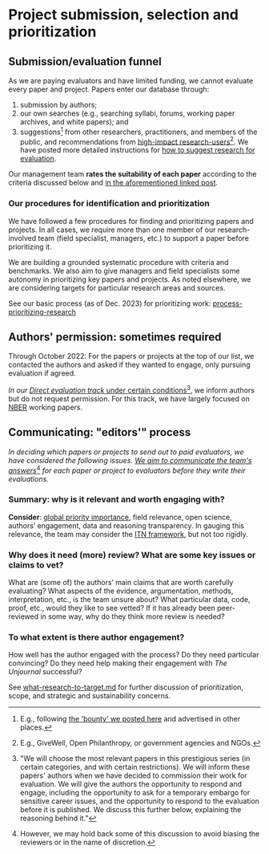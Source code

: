 # Project submission, selection and prioritization

## Submission/evaluation funnel

As we are paying evaluators and have limited funding, we cannot evaluate every paper and project. Papers enter our database through:

1. submission by authors;
2. our own searches (e.g., searching syllabi, forums, working paper archives, and white papers); and
3. suggestions[^1] from other researchers, practitioners, and members of the public, and recommendations from [high-impact research-users](#user-content-fn-2)[^2]. We have posted more detailed instructions for [how to suggest research for evaluation](https://app.gitbook.com/o/-MfFk4CTSGwVOPkwnRgx/s/b1RpEkRWWqZAV4SlrFCt/~/changes/320/faq-interaction/suggesting-research-to-evaluate/~/comments).

Our management team **rates the suitability of each paper** according to the criteria discussed below and [in the aforementioned linked post](https://forum.effectivealtruism.org/posts/kftzYdmZf4nj2ExN7/what-pivotal-and-useful-research-would-you-like-to-see).&#x20;

### Our procedures for identification and prioritization

We have followed a few procedures for finding and prioritizing papers and projects.  In all cases, we require more than one member of our research-involved team (field specialist, managers, etc.) to support a paper before prioritizing it.

We are building a grounded systematic procedure with criteria and benchmarks. We also aim to give managers and field specialists some autonomy in prioritizing key papers and projects. As noted elsewhere, we are considering targets for particular research areas and sources.

See our basic process (as of Dec. 2023) for prioritizing work: [process-prioritizing-research](process-prioritizing-research/ "mention")



## Authors' permission: sometimes required

Through October 2022: For the papers or projects at the top of our list, we contacted the authors and asked if they wanted to engage, only pursuing evaluation if agreed.

_In our_ [_Direct evaluation track_](direct-evaluation-track.md)[ under certain conditions](#user-content-fn-3)[^3], we inform authors but do not request permission. For this track, we have largely focused on [NBER](https://www.nber.org/papers?page=1\&perPage=50\&sortBy=public_date) working papers.



## Communicating: **"editors'" process**

_In deciding which papers or projects to send out to paid evaluators, we have considered the following issues._ [_We aim to communicate the team's answers_](#user-content-fn-4)[^4] _for each paper or project to evaluators before they write their evaluations._

### Summary: why is it relevant and worth engaging with?

**Consider**: [global priority importance](../../faq-interaction/global-priorities.md), field relevance, open science, authors’ engagement, data and reasoning transparency. In gauging this relevance, the team may consider the [ITN framework](https://forum.effectivealtruism.org/topics/itn-framework-1), but not too rigidly.

### **Why does it need (more) review? What are some key issues or claims to vet?**

What are (some of) the authors’ main claims that are worth carefully evaluating? What aspects of the evidence, argumentation, methods, interpretation, etc., is the team unsure about? What particular data, code, proof, etc., would they like to see vetted? If it has already been peer-reviewed in some way, why do they think more review is needed?

### **To what extent is there author engagement?**

How well has the author engaged with the process? Do they need particular convincing? Do they need help making their engagement with _The Unjournal_ successful?

See [what-research-to-target.md](what-research-to-target.md "mention") for further discussion of prioritization, scope, and strategic and sustainability concerns.

[^1]: E.g., following [the 'bounty' we posted here](https://forum.effectivealtruism.org/posts/kftzYdmZf4nj2ExN7/what-pivotal-and-useful-research-would-you-like-to-see) and advertised in other places.

[^2]: E.g., GiveWell, Open Philanthropy, or government agencies and NGOs.

[^3]: "We will choose the most relevant papers in this prestigious series (in certain categories, and with certain restrictions). We will inform these papers' authors when we have decided to commission their work for evaluation. We will give the authors the opportunity to respond and engage, including the opportunity to ask for a temporary embargo for sensitive career issues, and the opportunity to respond to the evaluation before it is published. We discuss this further below, explaining the reasoning behind it."

[^4]: However, we may hold back some of this discussion to avoid biasing the reviewers or in the name of discretion.
